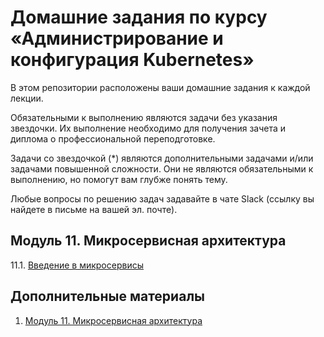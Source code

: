 # Домашние задания по курсу «Администрирование и конфигурация Kubernetes»

В этом репозитории расположены ваши домашние задания к каждой лекции. 

Обязательными к выполнению являются задачи без указания звездочки. Их выполнение необходимо для получения зачета и диплома о профессиональной переподготовке.

Задачи со звездочкой (*) являются дополнительными задачами и/или задачами повышенной сложности. Они не являются обязательными к выполнению, но помогут вам глубже понять тему.

Любые вопросы по решению задач задавайте в чате Slack (ссылку вы найдете в письме на вашей эл. почте).

## Модуль 11. Микросервисная архитектура

11.1. [Введение в микросервисы]()




## Дополнительные материалы

1. [Модуль 11. Микросервисная архитектура]()

